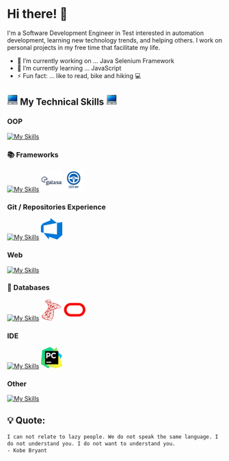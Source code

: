 # Hi there! 👋

I'm a Software Development Engineer in Test interested in automation development, learning new technology trends, and helping others. I work on personal projects in my free time that facilitate my life.

- 🔭 I’m currently working on ... Java Selenium Framework
- 🌱 I’m currently learning ... JavaScript
- ⚡ Fun fact: ... like to read, bike and hiking 💻

## <img src="icons/laptop.png" alt="My Tech Stack" width="25" /> My Technical Skills <img src="icons/laptop.png" alt="My Tech Stack" width="25" /> 

### OOP
[![My Skills](https://skillicons.dev/icons?i=java,cs,py&theme=light)](https://skillicons.dev)
### 📚 Frameworks
[![My Skills](https://skillicons.dev/icons?i=selenium&theme=light)](https://skillicons.dev)
<img src="icons/Galasa.png" width="50" />
<img src="icons/ibmRFT.png" width="45" />

### Git / Repositories Experience
[![My Skills](https://skillicons.dev/icons?i=git,github,gitlab&theme=light)](https://skillicons.dev)
<img src="icons/azuredevops.svg" width="50" />
### Web
[![My Skills](https://skillicons.dev/icons?i=html,css,js&theme=light)](https://skillicons.dev)
### 💾 Databases
[![My Skills](https://skillicons.dev/icons?i=mysql&theme=light)](https://skillicons.dev)
<img src="icons/mssql.svg" width="50" />
<img src="icons/oraclesql.svg" width="50" />

### IDE
[![My Skills](https://skillicons.dev/icons?i=idea,visualstudio,vscode,atom,eclipse&theme=light)](https://skillicons.dev)
<img src="icons/pycharm.png" width="50" />

### Other
[![My Skills](https://skillicons.dev/icons?i=bash,powershell,gradle,docker&theme=light)](https://skillicons.dev)

<!--
## 🏆 My GitHub Stats:
<a href="https://github.com/edstgo/github-readme-stats">
    <img align="center" src="https://github-readme-stats.vercel.app/api?username=edstgo&show_icons=true&theme=city_lights" />
</a>

<a href="https://github.com/edstgo/convoychat">
    <img align="center" src="https://github-readme-stats.vercel.app/api/top-langs?username=edstgo&layout=compact&langs_count=8&card_width=320" />
</a>
-->
## 💡 Quote:
```
I can not relate to lazy people. We do not speak the same language. I do not understand you. I do not want to understand you.
- Kobe Bryant
```
